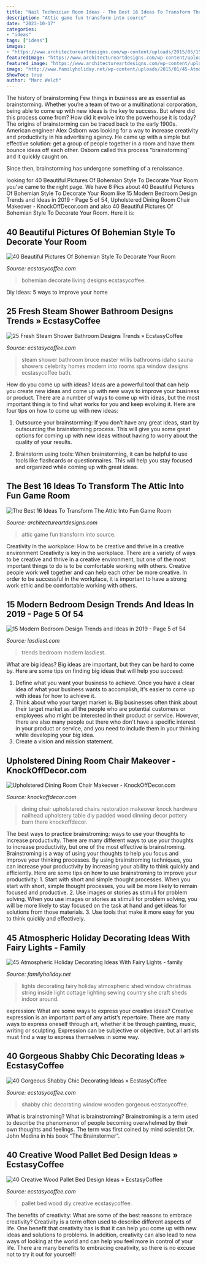 ```yaml
---
title: "Nail Technician Room Ideas - The Best 16 Ideas To Transform The Attic Into Fun Game Room"
description: "Attic game fun transform into source"
date: "2023-10-17"
categories:
- "ideas"
tags: ["ideas"]
images:
- "https://www.architectureartdesigns.com/wp-content/uploads/2015/05/158-630x419.jpg"
featuredImage: "https://www.architectureartdesigns.com/wp-content/uploads/2015/05/158-630x419.jpg"
featured_image: "https://www.architectureartdesigns.com/wp-content/uploads/2015/05/158-630x419.jpg"
image: "http://www.familyholiday.net/wp-content/uploads/2015/01/45-Atmospheric-Holiday-Decorating-Ideas-With-Fairy-Lights-29.jpg"
ShowToc: true
author: "Marc Welch"
---
```



The history of brainstorming
Few things in business are as essential as brainstorming. Whether you’re a team of two or a multinational corporation, being able to come up with new ideas is the key to success. But where did this process come from? How did it evolve into the powerhouse it is today?
The origins of brainstorming can be traced back to the early 1900s. American engineer Alex Osborn was looking for a way to increase creativity and productivity in his advertising agency. He came up with a simple but effective solution: get a group of people together in a room and have them bounce ideas off each other. Osborn called this process “brainstorming” and it quickly caught on.

Since then, brainstorming has undergone something of a renaissance.

	

		
looking for 40 Beautiful Pictures Of Bohemian Style To Decorate Your Room you've came to the right page. We have 8 Pics about 40 Beautiful Pictures Of Bohemian Style To Decorate Your Room like 15 Modern Bedroom Design Trends and Ideas in 2019 - Page 5 of 54, Upholstered Dining Room Chair Makeover - KnockOffDecor.com and also 40 Beautiful Pictures Of Bohemian Style To Decorate Your Room. Here it is:
		
    
## 40 Beautiful Pictures Of Bohemian Style To Decorate Your Room

<img loading=lazy src="https://i1.wp.com/www.ecstasycoffee.com/wp-content/uploads/2016/10/Bohemian-Living-Room-Designs-31.jpg?resize=600%2C905" onerror="this.onerror=null;this.src='https://tse2.mm.bing.net/th?id=OIP.7o56SpCbqnJO_oNlI0LgtwHaLK&amp;pid=15.1';" alt="40 Beautiful Pictures Of Bohemian Style To Decorate Your Room">

_Source: ecstasycoffee.com_

>bohemian decorate living designs ecstasycoffee. 

	

Diy Ideas: 5 ways to improve your home

    
## 25 Fresh Steam Shower Bathroom Designs Trends » EcstasyCoffee

<img loading=lazy src="https://i2.wp.com/www.ecstasycoffee.com/wp-content/uploads/2016/11/Perfect-for-the-Master-Bathroom..jpg?resize=346%2C462" onerror="this.onerror=null;this.src='https://tse4.mm.bing.net/th?id=OIP.CtTDxrO4YVHRhNz4f-r-rgAAAA&amp;pid=15.1';" alt="25 Fresh Steam Shower Bathroom Designs Trends » EcstasyCoffee">

_Source: ecstasycoffee.com_

>steam shower bathroom bruce master willis bathrooms idaho sauna showers celebrity homes modern into rooms spa window designs ecstasycoffee bath. 

	

How do you come up with ideas?
Ideas are a powerful tool that can help you create new ideas and come up with new ways to improve your business or product. There are a number of ways to come up with ideas, but the most important thing is to find what works for you and keep evolving it. Here are four tips on how to come up with new ideas:
1. Outsource your brainstorming: If you don’t have any great ideas, start by outsourcing the brainstorming process. This will give you some great options for coming up with new ideas without having to worry about the quality of your results.

2. Brainstorm using tools: When brainstorming, it can be helpful to use tools like flashcards or questionnaires. This will help you stay focused and organized while coming up with great ideas.


    
## The Best 16 Ideas To Transform The Attic Into Fun Game Room

<img loading=lazy src="https://www.architectureartdesigns.com/wp-content/uploads/2015/05/158-630x419.jpg" onerror="this.onerror=null;this.src='https://tse4.mm.bing.net/th?id=OIP.h60UmPF4rSwtWk6RKtz86QHaE7&amp;pid=15.1';" alt="The Best 16 Ideas To Transform The Attic Into Fun Game Room">

_Source: architectureartdesigns.com_

>attic game fun transform into source. 

	

Creativity in the workplace: How to be creative and thrive in a creative environment
Creativity is key in the workplace. There are a variety of ways to be creative and thrive in a creative environment, but one of the most important things to do is to be comfortable working with others. Creative people work well together and can help each other be more creative. In order to be successful in the workplace, it is important to have a strong work ethic and be comfortable working with others.

    
## 15 Modern Bedroom Design Trends And Ideas In 2019 - Page 5 Of 54

<img loading=lazy src="https://www.lasdiest.com/wp-content/uploads/2019/04/littlefarmhouseontaylor_53792802_1146807928856881_3307479000780135525_n-e1554561656143.jpg" onerror="this.onerror=null;this.src='https://tse2.mm.bing.net/th?id=OIP.iKMrqSQiQBQBkTr0RH1BpAHaLz&amp;pid=15.1';" alt="15 Modern Bedroom Design Trends and Ideas in 2019 - Page 5 of 54">

_Source: lasdiest.com_

>trends bedroom modern lasdiest. 

	

What are big ideas?
Big ideas are important, but they can be hard to come by. Here are some tips on finding big ideas that will help you succeed: 
1. Define what you want your business to achieve. Once you have a clear idea of what your business wants to accomplish, it's easier to come up with ideas for how to achieve it. 
2. Think about who your target market is. Big businesses often think about their target market as all the people who are potential customers or employees who might be interested in their product or service. However, there are also many people out there who don't have a specific interest in your product or service, and you need to include them in your thinking while developing your big idea. 
3. Create a vision and mission statement.

    
## Upholstered Dining Room Chair Makeover - KnockOffDecor.com

<img loading=lazy src="https://knockoffdecor.com/wp-content/uploads/2015/07/Restoration-Hardware-Knock-Off-Dining-Room-Chairs1.jpg" onerror="this.onerror=null;this.src='https://tse3.mm.bing.net/th?id=OIP.q_uQnmA7N7cqvoVsEn8MpAHaLo&amp;pid=15.1';" alt="Upholstered Dining Room Chair Makeover - KnockOffDecor.com">

_Source: knockoffdecor.com_

>dining chair upholstered chairs restoration makeover knock hardware nailhead upholstery table diy padded wood dinning decor pottery barn there knockoffdecor. 

	

The best ways to practice brainstroming: ways to use your thoughts to increase productivity.
There are many different ways to use your thoughts to increase productivity, but one of the most effective is brainstroming. Brainstroming is a way of using your thoughts to help you focus and improve your thinking processes. By using brainstroming techniques, you can increase your productivity by increasing your ability to think quickly and efficiently. Here are some tips on how to use brainstroming to improve your productivity: 1. Start with short and simple thought processes. When you start with short, simple thought processes, you will be more likely to remain focused and productive. 2. Use images or stories as stimuli for problem solving. When you use images or stories as stimuli for problem solving, you will be more likely to stay focused on the task at hand and get ideas for solutions from those materials. 3. Use tools that make it more easy for you to think quickly and effectively.

    
## 45 Atmospheric Holiday Decorating Ideas With Fairy Lights - Family

<img loading=lazy src="http://www.familyholiday.net/wp-content/uploads/2015/01/45-Atmospheric-Holiday-Decorating-Ideas-With-Fairy-Lights-29.jpg" onerror="this.onerror=null;this.src='https://tse2.mm.bing.net/th?id=OIP.4WYj07DHVJibHZjMuooJYwHaLG&amp;pid=15.1';" alt="45 Atmospheric Holiday Decorating Ideas With Fairy Lights - family">

_Source: familyholiday.net_

>lights decorating fairy holiday atmospheric shed window christmas string inside light cottage lighting sewing country she craft sheds indoor around. 

	

expression: What are some ways to express your creative ideas?
Creative expression is an important part of any artist’s repertoire. There are many ways to express oneself through art, whether it be through painting, music, writing or sculpting. Expression can be subjective or objective, but all artists must find a way to express themselves in some way.

    
## 40 Gorgeous Shabby Chic Decorating Ideas » EcstasyCoffee

<img loading=lazy src="https://i2.wp.com/www.ecstasycoffee.com/wp-content/uploads/2016/10/An-old-wooden-window.jpg" onerror="this.onerror=null;this.src='https://tse3.mm.bing.net/th?id=OIP.CxpfwRpPtwxHu4IQQziEEgHaLG&amp;pid=15.1';" alt="40 Gorgeous Shabby Chic Decorating Ideas » EcstasyCoffee">

_Source: ecstasycoffee.com_

>shabby chic decorating window wooden gorgeous ecstasycoffee. 

	

What is brainstroming?
What is brainstroming? Brainstroming is a term used to describe the phenomenon of people becoming overwhelmed by their own thoughts and feelings. The term was first coined by mind scientist Dr. John Medina in his book “The Brainstormer”.

    
## 40 Creative Wood Pallet Bed Design Ideas » EcstasyCoffee

<img loading=lazy src="https://i1.wp.com/www.ecstasycoffee.com/wp-content/uploads/2016/10/pallet-bed-diy.jpg?resize=600%2C799" onerror="this.onerror=null;this.src='https://tse3.mm.bing.net/th?id=OIP.7tX0ALH8GeyJk6Dfd31vhQHaJ3&amp;pid=15.1';" alt="40 Creative Wood Pallet Bed Design Ideas » EcstasyCoffee">

_Source: ecstasycoffee.com_

>pallet bed wood diy creative ecstasycoffee. 

	

The benefits of creativity: What are some of the best reasons to embrace creativity?
Creativity is a term often used to describe different aspects of life. One benefit that creativity has is that it can help you come up with new ideas and solutions to problems. In addition, creativity can also lead to new ways of looking at the world and can help you feel more in control of your life. There are many benefits to embracing creativity, so there is no excuse not to try it out for yourself!

